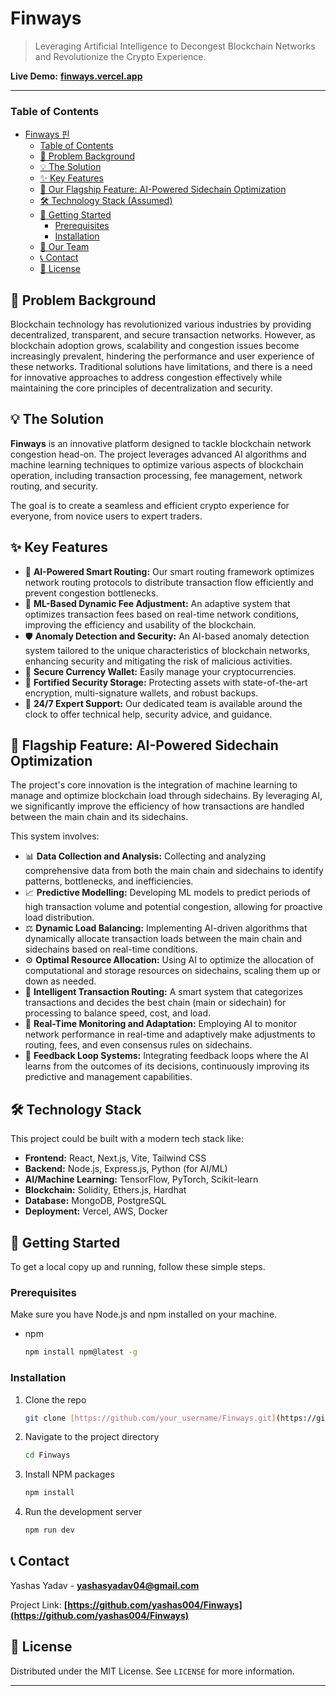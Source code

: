 # Finways

> Leveraging Artificial Intelligence to Decongest Blockchain Networks and Revolutionize the Crypto Experience.

**Live Demo:** **[finways.vercel.app](https://finways.vercel.app/)**

---

### Table of Contents

- [Finways 핀](#finways-핀)
    - [Table of Contents](#table-of-contents)
  - [📍 Problem Background](#-problem-background)
  - [💡 The Solution](#-the-solution)
  - [✨ Key Features](#-key-features)
  - [🚀 Our Flagship Feature: AI-Powered Sidechain Optimization](#-our-flagship-feature-ai-powered-sidechain-optimization)
  - [🛠️ Technology Stack (Assumed)](#️-technology-stack-assumed)
  - [🏁 Getting Started](#-getting-started)
    - [Prerequisites](#prerequisites)
    - [Installation](#installation)
  - [👥 Our Team](#-our-team)
  - [📞 Contact](#-contact)
  - [📄 License](#-license)

## 📍 Problem Background

Blockchain technology has revolutionized various industries by providing decentralized, transparent, and secure transaction networks. However, as blockchain adoption grows, scalability and congestion issues become increasingly prevalent, hindering the performance and user experience of these networks. Traditional solutions have limitations, and there is a need for innovative approaches to address congestion effectively while maintaining the core principles of decentralization and security.

## 💡 The Solution

**Finways** is an innovative platform designed to tackle blockchain network congestion head-on. The project leverages advanced AI algorithms and machine learning techniques to optimize various aspects of blockchain operation, including transaction processing, fee management, network routing, and security.

The goal is to create a seamless and efficient crypto experience for everyone, from novice users to expert traders.

## ✨ Key Features

-   🧠 **AI-Powered Smart Routing:** Our smart routing framework optimizes network routing protocols to distribute transaction flow efficiently and prevent congestion bottlenecks.
-   💸 **ML-Based Dynamic Fee Adjustment:** An adaptive system that optimizes transaction fees based on real-time network conditions, improving the efficiency and usability of the blockchain.
-   🛡️ **Anomaly Detection and Security:** An AI-based anomaly detection system tailored to the unique characteristics of blockchain networks, enhancing security and mitigating the risk of malicious activities.
-   👛 **Secure Currency Wallet:** Easily manage your cryptocurrencies.
-   🔐 **Fortified Security Storage:** Protecting assets with state-of-the-art encryption, multi-signature wallets, and robust backups.
-   🤝 **24/7 Expert Support:** Our dedicated team is available around the clock to offer technical help, security advice, and guidance.

## 🚀 Flagship Feature: AI-Powered Sidechain Optimization

The project's core innovation is the integration of machine learning to manage and optimize blockchain load through sidechains. By leveraging AI, we significantly improve the efficiency of how transactions are handled between the main chain and its sidechains.

This system involves:
* 📊 **Data Collection and Analysis:** Collecting and analyzing comprehensive data from both the main chain and sidechains to identify patterns, bottlenecks, and inefficiencies.
* 📈 **Predictive Modelling:** Developing ML models to predict periods of high transaction volume and potential congestion, allowing for proactive load distribution.
* ⚖️ **Dynamic Load Balancing:** Implementing AI-driven algorithms that dynamically allocate transaction loads between the main chain and sidechains based on real-time conditions.
* ⚙️ **Optimal Resource Allocation:** Using AI to optimize the allocation of computational and storage resources on sidechains, scaling them up or down as needed.
* 🔀 **Intelligent Transaction Routing:** A smart system that categorizes transactions and decides the best chain (main or sidechain) for processing to balance speed, cost, and load.
* 🔄 **Real-Time Monitoring and Adaptation:** Employing AI to monitor network performance in real-time and adaptively make adjustments to routing, fees, and even consensus rules on sidechains.
* 🧠 **Feedback Loop Systems:** Integrating feedback loops where the AI learns from the outcomes of its decisions, continuously improving its predictive and management capabilities.

## 🛠️ Technology Stack

This project could be built with a modern tech stack like:

-   **Frontend:** React, Next.js, Vite, Tailwind CSS
-   **Backend:** Node.js, Express.js, Python (for AI/ML)
-   **AI/Machine Learning:** TensorFlow, PyTorch, Scikit-learn
-   **Blockchain:** Solidity, Ethers.js, Hardhat
-   **Database:** MongoDB, PostgreSQL
-   **Deployment:** Vercel, AWS, Docker

## 🏁 Getting Started

To get a local copy up and running, follow these simple steps.

### Prerequisites

Make sure you have Node.js and npm installed on your machine.
* npm
    ```sh
    npm install npm@latest -g
    ```

### Installation

1.  Clone the repo
    ```sh
    git clone [https://github.com/your_username/Finways.git](https://github.com/your_username/Finways.git)
    ```
2.  Navigate to the project directory
    ```sh
    cd Finways
    ```
3.  Install NPM packages
    ```sh
    npm install
    ```
4.  Run the development server
    ```sh
    npm run dev
    ```



## 📞 Contact

Yashas Yadav - **[yashasyadav04@gmail.com](mailto:yashasyadav04@gmail.com)**

Project Link: **[https://github.com/yashas004/Finways](https://github.com/yashas004/Finways)**

## 📄 License

Distributed under the MIT License. See `LICENSE` for more information.

---
